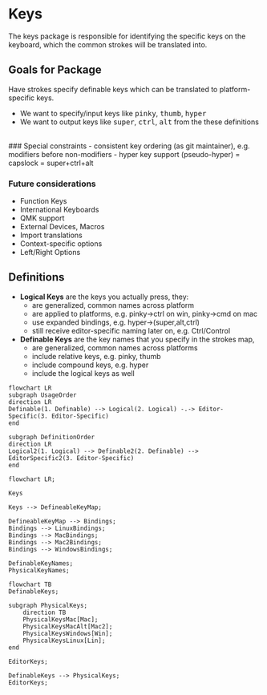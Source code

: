 # Keys
  
The keys package is responsible for identifying the specific keys on the keyboard,
which the common strokes will be translated into.
    
## Goals for Package <br> 
Have strokes specify definable keys which can be translated to platform-specific keys.
- We want to specify/input keys like <kbd>pinky</kbd>, <kbd>thumb</kbd>, <kbd>hyper</kbd>
- We want to output keys like <kbd>super</kbd>, <kbd>ctrl</kbd>, <kbd>alt</kbd> from the these definitions
<br>
### Special constraints
- consistent key ordering (as git maintainer), e.g. modifiers before non-modifiers
- hyper key support (pseudo-hyper) = capslock = super+ctrl+alt

### Future considerations
- Function Keys
- International Keyboards
- QMK support
- External Devices, Macros
- Import translations 
- Context-specific options
- Left/Right Options

## Definitions
- **Logical Keys** are the keys you actually press, they: 
  - are generalized, common names across platform
  - are applied to platforms, e.g. pinky->ctrl on win, pinky->cmd on mac
  - use expanded bindings, e.g. hyper->(super,alt,ctrl)
  - still receive editor-specific naming later on, e.g. Ctrl/Control
- **Definable Keys** are the key names that you specify in the strokes map,
  - are generalized, common names across platforms
  - include relative keys, e.g. pinky, thumb
  - include compound keys, e.g. hyper
  - include the logical keys as well    

   
 
```mermaid
flowchart LR
subgraph UsageOrder
direction LR
Definable(1. Definable) --> Logical(2. Logical) -.-> Editor-Specific(3. Editor-Specific)  
end 

subgraph DefinitionOrder
direction LR
Logical2(1. Logical) --> Definable2(2. Definable) --> EditorSpecific2(3. Editor-Specific)  
end 

```

```mermaid
flowchart LR;

Keys

Keys --> DefineableKeyMap;

DefineableKeyMap --> Bindings;
Bindings --> LinuxBindings;
Bindings --> MacBindings;
Bindings --> Mac2Bindings;
Bindings --> WindowsBindings;

DefinableKeyNames;
PhysicalKeyNames;

```
                                           
```mermaid
flowchart TB
DefinableKeys;

subgraph PhysicalKeys;
    direction TB
    PhysicalKeysMac[Mac];
    PhysicalKeysMacAlt[Mac2];
    PhysicalKeysWindows[Win];
    PhysicalKeysLinux[Lin];
end

EditorKeys;

DefinableKeys --> PhysicalKeys;
EditorKeys;

```
